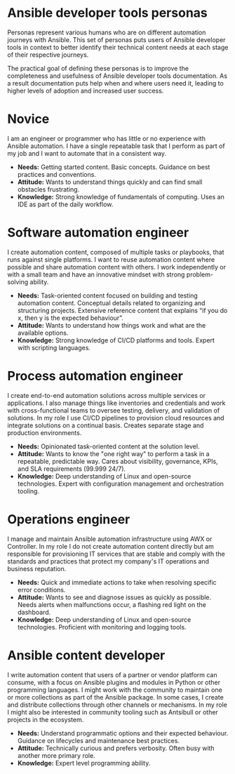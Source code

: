 # Ansible developer tools personas

Personas represent various humans who are on different automation journeys with Ansible.
This set of personas puts users of Ansible developer tools in context to better identify their technical content needs at each stage of their respective journeys.

The practical goal of defining these personas is to improve the completeness and usefulness of Ansible developer tools documentation.
As a result documentation puts help when and where users need it, leading to higher levels of adoption and increased user success.

# Novice

I am an engineer or programmer who has little or no experience with Ansible automation.
I have a single repeatable task that I perform as part of my job and I want to automate that in a consistent way.

- **Needs:** Getting started content. Basic concepts. Guidance on best practices and conventions.
- **Attitude:** Wants to understand things quickly and can find small obstacles frustrating.
- **Knowledge:** Strong knowledge of fundamentals of computing. Uses an IDE as part of the daily workflow.

# Software automation engineer

I create automation content, composed of multiple tasks or playbooks, that runs against single platforms.
I want to reuse automation content where possible and share automation content with others.
I work independently or with a small team and have an innovative mindset with strong problem-solving ability.

- **Needs:** Task-oriented content focused on building and testing automation content. Conceptual details related to organizing and structuring projects. Extensive reference content that explains “if you do x, then y is the expected behaviour”.
- **Attitude:** Wants to understand how things work and what are the available options.
- **Knowledge:** Strong knowledge of CI/CD platforms and tools. Expert with scripting languages.

# Process automation engineer

I create end-to-end automation solutions across multiple services or applications.
I also manage things like inventories and credentials and work with cross-functional teams to oversee testing, delivery, and validation of solutions.
In my role I use CI/CD pipelines to provision cloud resources and integrate solutions on a continual basis. Creates separate stage and production environments.

- **Needs:** Opinionated task-oriented content at the solution level.
- **Attitude:** Wants to know the "one right way" to perform a task in a repeatable, predictable way. Cares about visibility, governance, KPIs, and SLA requirements (99.999 24/7).
- **Knowledge:** Deep understanding of Linux and open-source technologies. Expert with configuration management and orchestration tooling.

# Operations engineer

I manage and maintain Ansible automation infrastructure using AWX or Controller.
In my role I do not create automation content directly but am responsible for provisioning IT services that are stable and comply with the standards and practices that protect my company's IT operations and business reputation.

- **Needs:** Quick and immediate actions to take when resolving specific error conditions.
- **Attitude:** Wants to see and diagnose issues as quickly as possible. Needs alerts when malfunctions occur, a flashing red light on the dashboard.
- **Knowledge:** Deep understanding of Linux and open-source technologies. Proficient with monitoring and logging tools.

# Ansible content developer

I write automation content that users of a partner or vendor platform can consume, with a focus on Ansible plugins and modules in Python or other programming languages.
I might work with the community to maintain one or more collections as part of the Ansible package.
In some cases, I create and distribute collections through other channels or mechanisms.
In my role I might also be interested in community tooling such as Antsibull or other projects in the ecosystem.

- **Needs:** Understand programmatic options and their expected behaviour. Guidance on lifecycles and maintenance best practices.
- **Attitude:** Technically curious and prefers verbosity. Often busy with another more primary role.
- **Knowledge:** Expert level programming ability.
